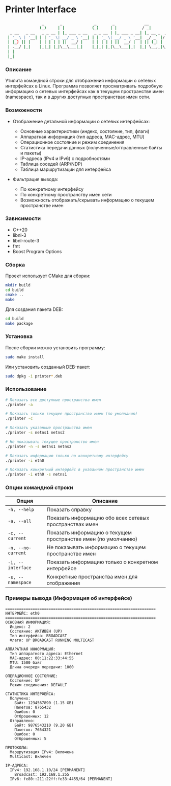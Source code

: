 # Printer Interface

````bash
                _       _              _       _             __               
               (_)     | |            (_)     | |           / _|              
  _ __   _ __   _ _ __ | |_ ___ _ __   _ _ __ | |_ ___ _ __| |_ __ _  ___ ___ 
 | '_ \ | '__| | | '_ \| __/ _ \ '__| | | '_ \| __/ _ \ '__|  _/ _` |/ __/ _ \
 | |_) || |    | | | | | ||  __/ |    | | | | | ||  __/ |  | || (_| | (_|  __/
 | .__/ |_|    |_|_| |_|\__\___|_|    |_|_| |_|\__\___|_|  |_| \__,_|\___\___|
 | |                                                                         
 |_|                                                                         
 ````
### Описание

Утилита командной строки для отображения информации о сетевых интерфейсах в Linux.
Программа позволяет просматривать подробную информацию о сетевых интерфейсах как
в текущем пространстве имен (namespace), так и в других доступных пространствах
имен сети.

### Возможности

- Отображение детальной информации о сетевых интерфейсах:
    - Основные характеристики (индекс, состояние, тип, флаги)
    - Аппаратная информация (тип адреса, MAC-адрес, MTU)
    - Операционное состояние и режим соединения
    - Статистика передачи данных (полученные/отправленные байты и пакеты)
    - IP-адреса (IPv4 и IPv6) с подробностями
    - Таблица соседей (ARP/NDP)
    - Таблица маршрутизации для интерфейса

- Фильтрация вывода:
    - По конкретному интерфейсу
    - По конкретному пространству имен сети
    - Возможность отображать/скрывать информацию о текущем пространстве имен

### Зависимости

- C++20
- libnl-3
- libnl-route-3
- fmt
- Boost Program Options

### Сборка

Проект использует CMake для сборки:

````bash
mkdir build
cd build
cmake ..
make
````

Для создания пакета DEB:

````bash
cd build
make package
````

### Установка

После сборки можно установить программу:

````bash
sudo make install
````

Или установить созданный DEB-пакет:

````bash
sudo dpkg -i printer*.deb
````

### Использование

````bash
# Показать все доступные пространства имен
./printer -a

# Показать только текущее пространство имен (по умолчанию)
./printer -c

# Показать указанные пространства имен
./printer -s netns1 netns2

# Не показывать текущее пространство имен
./printer -n -s netns1 netns2

# Показать информацию только по конкретному интерфейсу
./printer -i eth0

# Показать конкретный интерфейс в указанном пространстве имен
./printer -i eth0 -s netns1
````

### Опции командной строки

| Опция              | Описание                                                       |
|--------------------|----------------------------------------------------------------|
| `-h, --help`       | Показать справку                                               |
| `-a, --all`        | Показать информацию обо всех сетевых пространствах имен        |
| `-c, --current`    | Показать информацию о текущем пространстве имен (по умолчанию) |
| `-n, --no-current` | Не показывать информацию о текущем пространстве имен           |
| `-i, --interface`  | Показать информацию только о конкретном интерфейсе             |
| `-s, --namespace`  | Конкретные пространства имен для отображения                   |

### Примеры вывода (Информация об интерфейсе)
````
==================================================================
ИНТЕРФЕЙС: eth0
==================================================================
ОСНОВНАЯ ИНФОРМАЦИЯ:
  Индекс: 2
  Состояние: АКТИВЕН (UP)
  Тип интерфейса: BROADCAST
  Флаги: UP BROADCAST RUNNING MULTICAST 

АППАРАТНАЯ ИНФОРМАЦИЯ:
  Тип аппаратного адреса: Ethernet
  MAC-адрес: 00:11:22:33:44:55
  MTU: 1500 байт
  Длина очереди передачи: 1000

ОПЕРАЦИОННОЕ СОСТОЯНИЕ:
  Состояние: UP
  Режим соединения: DEFAULT

СТАТИСТИКА ИНТЕРФЕЙСА:
  Получено:
    Байт: 1234567890 (1.15 GB)
    Пакетов: 8765432
    Ошибок: 0
    Отброшенных: 12
  Отправлено:
    Байт: 9876543210 (9.20 GB)
    Пакетов: 7654321
    Ошибок: 0
    Отброшенных: 5

ПРОТОКОЛЫ:
  Маршрутизация IPv4: Включена
  Multicast: Включен

IP-АДРЕСА:
  IPv4: 192.168.1.10/24 [PERMANENT]
    Broadcast: 192.168.1.255
  IPv6: fe80::211:22ff:fe33:4455/64 [PERMANENT]
````